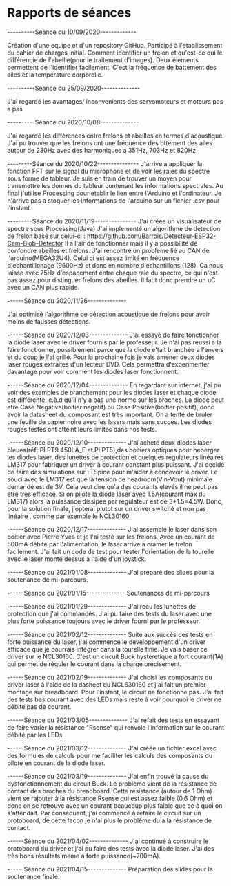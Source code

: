 # Rapports de séances


----------Séance du 10/09/2020-------------

Création d'une equipe et d'un repository GitHub.
Participé à l'etablissement du cahier de charges initial.
Comment identifier un frelon et qu'est-ce qui le différencie de l'abeille(pour le traitement d'images). Deux élements permettent de l'identifier facilement. 
C'est la fréquence de battement des ailes et la température corporelle.


----------Séance du 25/09/2020--------------

J'ai regardé les avantages/ inconvenients des servomoteurs et moteurs pas a pas


----------Séance du 2020/10/08--------------

J'ai regardé les différences entre frelons et abeilles en termes d'acoustique. 
J'ai pu trouver que les frelons ont une fréquence des bttement des ailes autour de 230Hz avec des harmoniques a 351Hz, 703Hz et 820Hz


---------Séance du 2020/10/22---------------
J'arrive a appliquer la fonction FFT sur le signal du microphone et de voir les raies du spectre sous forme de tableur.
Je suis en train de trouver un moyen pour transmettre les donnes du tableur contenant les informations spectrales. 
Au final j'utilise Processing pour etablir le lien entre l'Arduino et l'ordinateur.
Je n'arrive pas a stoquer les informations de l'arduino sur un fichier .csv pour l'instant.


---------Séance du 2020/11/19---------------
J'ai créée un visualisateur de spectre sous Processing(Java)
J'ai implementé un algorithme de detection de frelon basé sur celui-ci : https://github.com/Barrois/Detecteur-ESP32-Cam-Blob-Detector
Il a l'air de fonctionner mais il y a possibilité de confondre abeilles et frelons.
J'ai rencontré un probleme lié au CAN de l'arduino(MEGA32U4). Celui ci est assez limité en fréquence d'echantillonage (9600Hz) et donc en nombre d'echantillons (128).
Ca nous laisse avec 75Hz d'espacement entre chaque raie du spectre, ce qui n'est pas assez pour distinguer frelons des abeilles. 
Il faut donc prendre un uC avec un CAN plus rapide.

------Séance du 2020/11/26--------------

J'ai optimisé l'algorithme de détection acoustique de frelons pour avoir moins de fausses détections.

------Séance du 2020/12/03--------------
J'ai essayé de faire fonctionner la diode laser avec le driver fournis par le professeur. Je n'ai pas reussi a la faire fonctionner, possiblement parce que la diode e'tait branchée a l'envers et du coup je l'ai grillé. Pour la prochaine fois je vais amener deux diodes laser rouges extraites d'un lecteur DVD. Cela permettra d'experimenter davantage pour voir comment les diodes laser fonctionnent.

------Séance du 2020/12/04--------------
En regardant sur internet, j'ai pu voir des exemples de branchement pour les diodes laser et chaque diode est différente, c.à.d qu'il n'y a pas une norme sur les broches. La diode peut etre Case Negative(boitier negatif) ou Case Positive(boitier positif), donc avoir la datasheet du composant est très important. On a tenté de bruler une feuille de papier noire avec les lasers mais sans succès. Les diodes rouges testés ont atteint leurs limites dans nos tests.

------Séance du 2020/12/10--------------
J'ai acheté deux diodes laser bleues(réf: PLPT9 450LA_E et PLPT5),des boitiers optiques pour heberger les diodes laser, des lunettes de protection et quelques regulateurs linéaires LM317 pour fabriquer un driver à courant constant plus puissant.
J'ai decidé de faire des simulations sur LTSpice pour m'aider à concevoir le driver. Le souci avec le LM317 est que la tension de headroom(Vin-Vout) minimale demandé est de 3V. Cela veut dire qu'a des courants elevés il ne peut pas etre très efficace. Si on pilote la diode laser avec 1.5A(courant max du LM317) alors la puissance dissipée par régulateur est de 3*1.5=4.5W. Donc, pour la solution finale, j'opterai plutot sur un driver switché et non pas linéaire , comme par exemple le NCL30160.

------Séance du 2020/12/17--------------
J'ai assemblé le laser dans son boitier avec Pierre Yves et je l'ai testé sur les frelons. Avec un courant de 500mA débité par l'alimentation, le laser arrive a cramer le frelon facilement. J'ai fait un code de test pour tester l'orientation de la tourelle avec le laser monté dessus a l'aide d'un joystick.

------Séance du 2021/01/08--------------
J'ai préparé des slides pour la soutenance de mi-parcours.

------Séance du 2021/01/15--------------
Soutenances de mi-parcours

------Séance du 2021/01/29--------------
J'ai recu les lunettes de protection que j'ai commandés. 
J'ai pu faire des tests du laser avec une plus forte puissance toujours avec le driver fourni par le professeur.

------Séance du 2021/02/12--------------
Suite aux succès des tests en forte puissance du laser, j'ai commencé le developpement d'un driver efficace que je pourrais intégrer dans la tourelle finie.
Je vais baser ce driver sur le NCL30160. C'est un circuit Buck hysteretique a fort courant(1A)  qui permet de réguler le courant dans la charge précisement.

------Séance du 2021/02/19--------------
J'ai choisi les composants du driver laser à l'aide de la dasheet du NCL630160 et j'ai fait un premier montage sur breadboard. Pour l'instant, le circuit ne fonctionne pas.
J'ai fait des tests bas courant avec des LEDs mais reste à voir pourquoi le driver ne débite pas de courant.

------Séance du 2021/03/05--------------
J'ai refait des tests en essayant de faire varier la résistance "Rsense" qui renvoie l'information sur le courant débité par les LEDs.

------Séance du 2021/03/12--------------
J'ai créée un fichier excel avec des formules de calculs pour me faciliter les calculs des composants du pilote en courant de la diode laser.

------Séance du 2021/03/19--------------
J'ai enfin trouvé la cause du dysfonctionnement du circuit Buck. Le problème vient de la résistance de contact des broches du breadboard. Cette résistance (autour de 1 Ohm) vient se rajouter à la résistance Rsense qui est assez faible (0.6 Ohm) et donc on se retrouve avec un courant beaucoup plus faible que ce à quoi on s'attendait. Par conséquent, j'ai commencé à refaire le circuit sur un protoboard, de cette facon je n'ai plus le problème du à la résistance de contact.

------Séance du 2021/04/02--------------
J'ai continué à construire le protoboard du driver et j'ai pu faire des tests avec la diode laser. J'ai des très bons résultats meme a forte puissance(~700mA).

------Séance du 2021/04/15--------------
Préparation des slides pour la soutenance finale.
